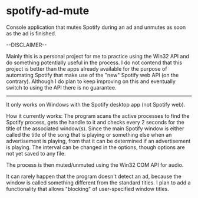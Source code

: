 # spotify-ad-mute
Console application that mutes Spotify during an ad and unmutes as soon as the ad is finished.

--DISCLAIMER--

Mainly this is a personal project for me to practice using the Win32 API and do something potentially useful in the process.
I do not contend that this project is better than the apps already available for the purpose of automating Spotify that make use of the "new" Spotify web API (on the contrary).
Although I do plan to keep improving on this and eventually switch to using the API there is no guarantee.

--------------

It only works on Windows with the Spotify desktop app (not Spotify web).

How it currently works:
The program scans the active processes to find the Spotify process, gets the handle to it and checks every 2 seconds for the title of the associated window(s). Since the main Spotify window is either called the title of the song that is playing or something else when an advertisement is playing, from that it can be determined if an advertisement is playing. The interval can be changed in the options, though options are not yet saved to any file.

The process is then muted/unmuted using the Win32 COM API for audio.

It can rarely happen that the program doesn't detect an ad, because the window is called something different from the standard titles. I plan to add a functionality that allows "blocking" of user-specified window titles.

